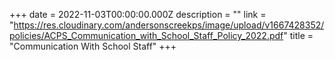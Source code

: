 +++
date = 2022-11-03T00:00:00.000Z
description = ""
link = "https://res.cloudinary.com/andersonscreekps/image/upload/v1667428352/policies/ACPS_Communication_with_School_Staff_Policy_2022.pdf"
title = "Communication With School Staff"
+++
